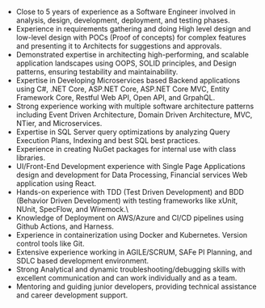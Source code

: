 - Close to 5 years of experience as a Software Engineer involved in analysis, design, development, deployment, and testing phases.
- Experience in requirements gathering and doing High level design and low-level design with POCs (Proof of concepts) for complex features and presenting it to Architects for suggestions and approvals.
- Demonstrated expertise in architecting high-performing, and scalable application landscapes using OOPS, SOLID principles, and Design patterns, ensuring testability and maintainability.
- Expertise in Developing Microservices based Backend applications using C#, .NET Core, ASP.NET Core, ASP.NET Core MVC, Entity Framework Core, Restful Web API, Open API, and GrpahQL.
- Strong experience working with multiple software architecture patterns including Event Driven Architecture, Domain Driven Architecture, MVC, NTier, and Microservices.
- Expertise in SQL Server query optimizations by analyzing Query Execution Plans, Indexing and best SQL best practices.
- Experience in creating NuGet packages for internal use with class libraries.
- UI/Front-End Development experience with Single Page Applications design and development for Data Processing, Financial services Web application using React.
- Hands-on experience with TDD (Test Driven Development) and BDD (Behavior Driven Development) with testing frameworks like xUnit, NUnit, SpecFlow, and Wiremock.\
- Knowledge of Deployment on AWS/Azure and CI/CD pipelines using Github Actions, and Harness.
- Experience in containerization using Docker and Kubernetes. Version control tools like Git.
- Extensive experience working in AGILE/SCRUM, SAFe PI Planning, and SDLC based development environment.
- Strong Analytical and dynamic troubleshooting/debugging skills with excellent communication and can work individually and as a team.
- Mentoring and guiding junior developers, providing technical assistance and career development support.


<!---
VenkateshDharavath/VenkateshDharavath is a ✨ special ✨ repository because its `README.md` (this file) appears on your GitHub profile.
You can click the Preview link to take a look at your changes.
--->
